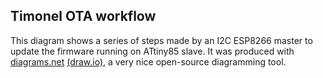 ## Timonel OTA workflow ##
This diagram shows a series of steps made by an I2C ESP8266 master to update the firmware running on ATtiny85 slave.
It was produced with [diagrams.net](https://app.diagrams.net) [(draw.io)](https://github.com/jgraph/drawio), a very nice open-source diagramming tool.
